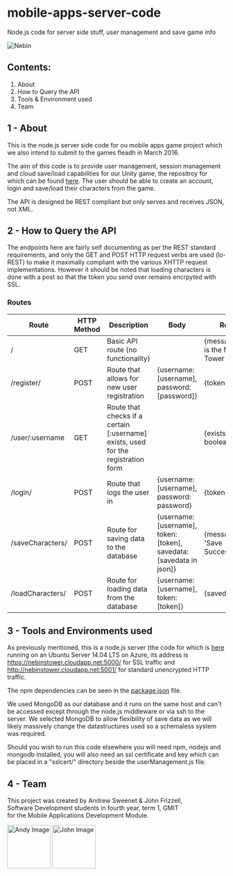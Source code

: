 # mobile-apps-server-code
Node.js code for server side stuff, user management and save game info

![Nebin](http://img3.wikia.nocookie.net/__cb20141012062444/dungeonsdragons/images/f/fe/Nebin.jpg "Nebins Tower")

Contents:
---------
1. About
2. How to Query the API
3. Tools & Environment used
4. Team
 

1 - About
---
This is the node.js server side code for ou mobile apps game project which we also intend to submit to the games fleadh in March 2016.

The aim of this code is to provide user management, session management and cloud save/load capabilities for our Unity game, the repositroy for which can be found [here](https://github.com/JohnMalmsteen/mobile-apps-tower-defense). The user should be able to create an account, login and save/load their characters from the game.

The API is designed be REST compliant but only serves and receives JSON, not XML.

2 - How to Query the API
---
The endpoints here are fairly self documenting as per the REST standard requirements, and only the GET and POST HTTP request verbs are used (lo-REST) to make it maximally compliant with the various XHTTP request implementations. However it should be noted that loading characters is done with a post so that the token you send over remains encrpyted with SSL.

### Routes
Route | HTTP Method | Description | Body | Return
---------|------------|------------|------------|------------
/ | GET | Basic API route (no functionality) | | {message: 'This is the Nebins Tower API'}
/register/ | POST | Route that allows for new user registration | {username: [username], password: [password]} | {token: token}
/user/:username | GET | Route that checks if a certain [:username] exists, used for the registration form | | {exists: boolean})
/login/ | POST | Route that logs the user in | {username: [username], password: password} | {token: token}
/saveCharacters/ | POST | Route for saving data to the database | {username: [username], token: [token], savedata: [savedata in json]} | {message: 'Save Successful'}
/loadCharacters/ | POST | Route for loading data from the database | {username: [username], token: [token]} | {savedataJSON}

3 - Tools and Environments used
---
As previously mentioned, this is a node.js server (the code for which is [here](https://github.com/JohnMalmsteen/mobile-apps-server-code/blob/master/userManagement.js) running on an Ubuntu Server 14.04 LTS on Azure, its address is https://nebinstower.cloudapp.net:5000/ for SSL traffic and http://nebinstower.cloudapp.net:5001/ for standard unencrypted HTTP traffic.

The npm dependencies can be seen in the [package.json](https://github.com/JohnMalmsteen/mobile-apps-server-code/blob/master/package.json) file.

We used MongoDB as our database and it runs on the same host and can't be accessed except through the node.js middleware or via ssh to the server. We selected MongoDB to allow flexibility of save data as we will likely massively change the datastructures used so a schemaless system was required.

Should you wish to run this code elsewhere you will need npm, nodejs and mongodb installed, you will also need an ssl certificate and key which can be placed in a "sslcert/" directory beside the userManagement.js file.

4 - Team
---
This project was created by Andrew Sweenet & John Frizzell,  
Software Development students in fourth year, term 1, GMIT  
for the Mobile Applications Development Module.

<a href="https://github.com/AndyDev2013"><img src="https://avatars2.githubusercontent.com/u/6676433?v=3&s=460" width="100px" height="100px" title="Andy" alt="Andy Image"/></a> <a href="https://github.com/JohnMalmsteen"><img src="https://avatars1.githubusercontent.com/u/7085486?v=3&s=400" width="100px" height="100px" title="John" alt="John Image"/></a>
